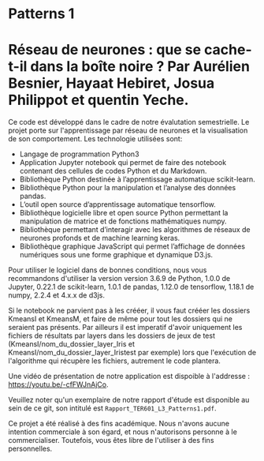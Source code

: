 # Patterns 1
# Réseau de neurones : que se cache-t-il dans la boîte noire ? Par Aurélien Besnier, Hayaat Hebiret, Josua Philippot et quentin Yeche.

Ce code est développé dans le cadre de notre évalutation semestrielle. Le projet porte sur l'apprentissage par réseau de neurones et la visualisation de son comportement. 
Les technologie utilisées sont:

  * Langage de programmation Python3 
  * Application Jupyter notebook qui permet de faire des notebook contenant des cellules
  de codes Python et du Markdown.
  * Bibliothèque Python destinée à l’apprentissage automatique scikit-learn.
  * Bibliothèque Python pour la manipulation et l’analyse des données pandas.
  * L’outil open source d’apprentissage automatique tensorflow.
  * Bibliothèque logicielle libre et open source Python permettant la manipulation de matrice
  et de fonctions mathématiques numpy.
  * Bibliothèque permettant d’interagir avec les algorithmes de réseaux de neurones profonds
  et de machine learning keras.
  * Bibliothèque graphique JavaScript qui permet l’affichage de données numériques sous une
  forme graphique et dynamique D3.js.

Pour utiliser le logiciel dans de bonnes conditions, nous vous recommandons d'utiliser la version version 3.6.9 de Python, 1.0.0 de Jupyter, 0.22.1 de scikit-learn, 1.0.1 de pandas, 1.12.0 de tensorflow, 1.18.1 de numpy, 2.2.4 et 4.x.x de d3js.

Si le notebook ne parvient pas à les crééer, il vous faut crééer les dossiers KmeansI et KmeansM, et faire de même pour tout les dossiers qui ne seraient pas présents. Par ailleurs il est imperatif d'avoir uniquement les fichiers de résultats par layers dans les dossiers de jeux de test (KmeansI/nom_du_dossier_layer_Iris et KmeansI/nom_du_dossier_layer_Iristest par exemple) lors que l'exécution de l'algorithme qui récupère les fichiers, autrement le code plantera.

Une vidéo de présentation de notre application est dispoible à l'addresse : https://youtu.be/-cfFWJnAjCo.

Veuillez noter qu'un exemplaire de notre rapport d'étude est disponible au sein de ce git, son intitulé est `Rapport_TER601_L3_Patterns1.pdf`.

Ce projet a été réalisé à des fins académique. Nous n'avons aucune intention commerciale à son égard, et nous n'autorisons personne à le commercialiser. Toutefois, vous êtes libre de l'utiliser à des fins personnelles. 
